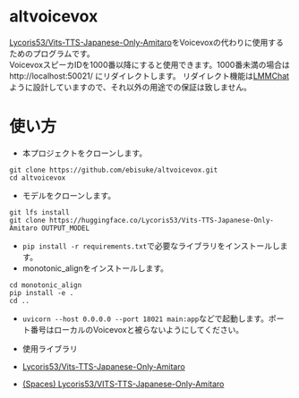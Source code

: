 # altvoicevox
[Lycoris53/Vits-TTS-Japanese-Only-Amitaro](https://huggingface.co/Lycoris53/Vits-TTS-Japanese-Only-Amitaro)をVoicevoxの代わりに使用するためのプログラムです。  
VoicevoxスピーカIDを1000番以降にすると使用できます。1000番未満の場合はhttp://localhost:50021/ にリダイレクトします。
リダイレクト機能は[LMMChat](https://github.com/ebisuke/LMMChat)ように設計していますので、それ以外の用途での保証は致しません。
# 使い方
- 本プロジェクトをクローンします。
```
git clone https://github.com/ebisuke/altvoicevox.git
cd altvoicevox
```
- モデルをクローンします。
```
git lfs install
git clone https://huggingface.co/Lycoris53/Vits-TTS-Japanese-Only-Amitaro OUTPUT_MODEL
```
- `pip install -r requirements.txt`で必要なライブラリをインストールします。
- monotonic_alignをインストールします。
```
cd monotonic_align
pip install -e .
cd ..
```
- `uvicorn --host 0.0.0.0 --port 18021 main:app`などで起動します。ポート番号はローカルのVoicevoxと被らないようにしてください。

- 使用ライブラリ
- [Lycoris53/Vits-TTS-Japanese-Only-Amitaro](https://huggingface.co/Lycoris53/Vits-TTS-Japanese-Only-Amitaro)
- [(Spaces) Lycoris53/VITS-TTS-Japanese-Only-Amitaro](https://huggingface.co/spaces/Lycoris53/VITS-TTS-Japanese-Only-Amitaro/tree/main)